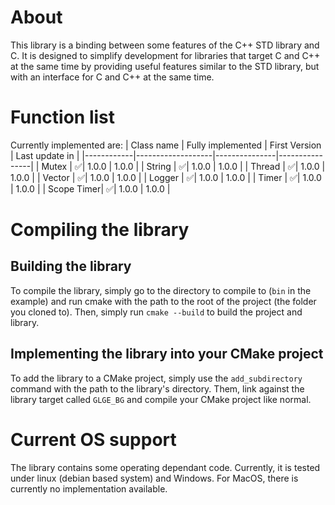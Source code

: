 # About

This library is a binding between some features of the C++ STD library and C. It is designed to simplify development for libraries that target C and C++ at the same time by providing useful features similar to the STD library, but with an interface for C and C++ at the same time. 

# Function list
Currently implemented are: 
| Class name | Fully implemented | First Version | Last update in |
|------------|-------------------|---------------|----------------|
| Mutex      | :white_check_mark:| 1.0.0         | 1.0.0          |
| String     | :white_check_mark:| 1.0.0         | 1.0.0          |
| Thread     | :white_check_mark:| 1.0.0         | 1.0.0          |
| Vector     | :white_check_mark:| 1.0.0         | 1.0.0          |
| Logger     | :white_check_mark:| 1.0.0         | 1.0.0          |
| Timer      | :white_check_mark:| 1.0.0         | 1.0.0          |
| Scope Timer| :white_check_mark:| 1.0.0         | 1.0.0          |

# Compiling the library
## Building the library
To compile the library, simply go to the directory to compile to (`bin` in the example) and run cmake with the path to the root of the project (the folder you cloned to). Then, simply run `cmake --build` to build the project and library. 

## Implementing the library into your CMake project
To add the library to a CMake project, simply use the `add_subdirectory` command with the path to the library's directory. Them, link against the library target called `GLGE_BG` and compile your CMake project like normal. 

# Current OS support
The library contains some operating dependant code. Currently, it is tested under linux (debian based system) and Windows. For MacOS, there is currently no implementation available. 